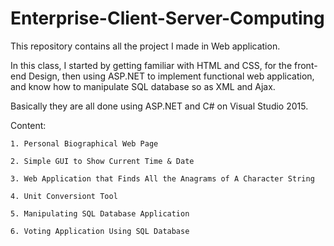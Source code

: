 # Enterprise-Client-Server-Computing
This repository contains all the project I made in Web application.  
  
In this class,  I started by getting familiar with HTML and CSS, for the front-end Design, then using ASP.NET to implement functional web application, and know how to manipulate SQL database so as XML and Ajax.
  
Basically they are all done using ASP.NET and C# on Visual Studio 2015.  
  
Content:  


    1. Personal Biographical Web Page
      
    2. Simple GUI to Show Current Time & Date
      
    3. Web Application that Finds All the Anagrams of A Character String
      
    4. Unit Conversiont Tool 
      
    5. Manipulating SQL Database Application
      
    6. Voting Application Using SQL Database
      
    
